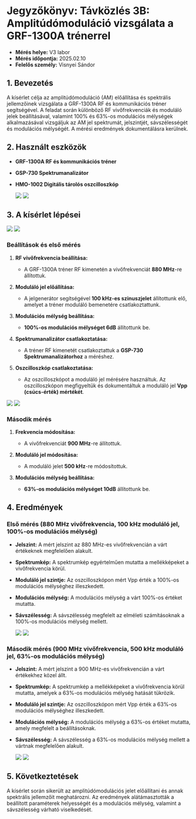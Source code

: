# Jegyzőkönyv: Távközlés 3B: Amplitúdómoduláció vizsgálata a GRF-1300A trénerrel

- **Mérés helye:** V3 labor
- **Mérés időpontja:** 2025.02.10
- **Felelős személy:** Visnyei Sándor

## 1. Bevezetés

A kísérlet célja az amplitúdómoduláció (AM) előállítása és spektrális jellemzőinek vizsgálata a GRF-1300A RF és kommunikációs tréner segítségével. A feladat során különböző RF vivőfrekvenciák és moduláló jelek beállításával, valamint 100% és 63%-os modulációs mélységek alkalmazásával vizsgáljuk az AM jel spektrumát, jelszintjét, sávszélességét és modulációs mélységét. A mérési eredmények dokumentálásra kerülnek.

## 2. Használt eszközök

- **GRF-1300A RF és kommunikációs tréner**
- **GSP-730 Spektrumanalizátor**
- **HMO-1002 Digitális tárolós oszcilloszkóp**

  
  <img src="https://sancy1021.github.io/Tavkozles/3B/grf-1300a.jpg"/>


  <img src="https://sancy1021.github.io/Tavkozles/3B/hmo1002-hero-1200x735-White-b.jpg"/>



## 3. A kísérlet lépései


<img src="https://sancy1021.github.io/Tavkozles/3B/Képernyőkép 2025-02-10 123326.png"/>


<img src="https://sancy1021.github.io/Tavkozles/3B/Képernyőkép 2025-02-10 123238.png"/>


### Beállítások és első mérés

1. **RF vivőfrekvencia beállítása:** 
   - A GRF-1300A tréner RF kimenetén a vivőfrekvenciát **880 MHz**-re állítottuk.

2. **Moduláló jel előállítása:**
   - A jelgenerátor segítségével **100 kHz-es szinuszjelet** állítottunk elő, amelyet a tréner moduláló bemenetére csatlakoztattunk.

3. **Modulációs mélység beállítása:**
   - **100%-os modulációs mélységet 6dB** állítottunk be.

4. **Spektrumanalizátor csatlakoztatása:**
   - A tréner RF kimenetét csatlakoztattuk a **GSP-730 Spektrumanalizátorhoz** a méréshez.

5. **Oszcilloszkóp csatlakoztatása:**
   - Az oszcilloszkópot a moduláló jel mérésére használtuk. Az oszcilloszkópon megfigyeltük és dokumentáltuk a moduláló jel **Vpp (csúcs-érték) mértékét**.


<img src="https://sancy1021.github.io/Tavkozles/3B/meres880Mhz.jpg"/>


<img src="https://sancy1021.github.io/Tavkozles/3B/meresVpp 1.19V.png"/>


### Második mérés

1. **Frekvencia módosítása:**
   - A vivőfrekvenciát **900 MHz**-re állítottuk.

2. **Moduláló jel módosítása:**
   - A moduláló jelet **500 kHz**-re módosítottuk.

3. **Modulációs mélység beállítása:**
   - **63%-os modulációs mélységet 10dB** állítottunk be.

## 4. Eredmények

### Első mérés (880 MHz vivőfrekvencia, 100 kHz moduláló jel, 100%-os modulációs mélység)

- **Jelszint:** A mért jelszint az 880 MHz-es vivőfrekvencián a várt értékeknek megfelelően alakult.
- **Spektrumkép:** A spektrumkép egyértelműen mutatta a mellékképeket a vivőfrekvencia körül.
- **Moduláló jel szintje:** Az oszcilloszkópon mért Vpp érték a 100%-os modulációs mélységhez illeszkedett.
- **Modulációs mélység:** A modulációs mélység a várt 100%-os értéket mutatta.
- **Sávszélesség:** A sávszélesség megfelelt az elméleti számításoknak a 100%-os modulációs mélység mellett.


  <img src="https://sancy1021.github.io/Tavkozles/3B/meres900Mhz.jpg"/>


  <img src="https://sancy1021.github.io/Tavkozles/3B/meresVpp1.24V.png"/>


### Második mérés (900 MHz vivőfrekvencia, 500 kHz moduláló jel, 63%-os modulációs mélység)

- **Jelszint:** A mért jelszint a 900 MHz-es vivőfrekvencián a várt értékekhez közel állt.
- **Spektrumkép:** A spektrumkép a mellékképeket a vivőfrekvencia körül mutatta, amelyek a 63%-os modulációs mélység hatását tükrözik.
- **Moduláló jel szintje:** Az oszcilloszkópon mért Vpp érték a 63%-os modulációs mélységhez illeszkedett.
- **Modulációs mélység:** A modulációs mélység a 63%-os értéket mutatta, amely megfelelt a beállításoknak.
- **Sávszélesség:** A sávszélesség a 63%-os modulációs mélység mellett a vártnak megfelelően alakult.

  <img src="https://sancy1021.github.io/Tavkozles/3B/meres880Mhz.jpg"/>


  <img src="https://sancy1021.github.io/Tavkozles/3B/meresVpp 1.19V.png"/>


## 5. Következtetések

A kísérlet során sikerült az amplitúdómodulációs jelet előállítani és annak spektrális jellemzőit meghatározni. Az eredmények alátámasztották a beállított paraméterek helyességét és a modulációs mélység, valamint a sávszélesség várható viselkedését.
